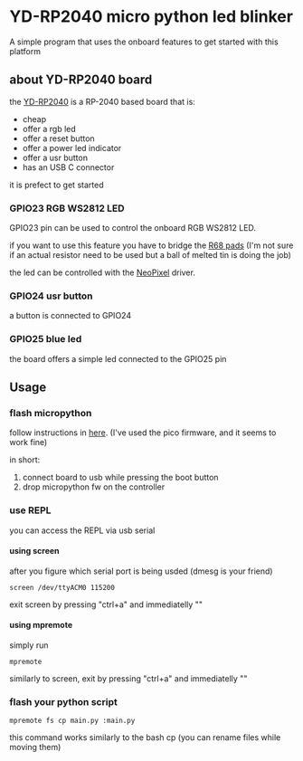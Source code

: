 # YD-RP2040 micro python led blinker

A simple program that uses the onboard features to get started with this platform

## about YD-RP2040 board

the [YD-RP2040][YD-RP2040] is a RP-2040 based board that is:

 - cheap
 - offer a rgb led
 - offer a reset button
 - offer a power led indicator
 - offer a usr button
 - has an USB C connector

 it is prefect to get started

### GPIO23 RGB WS2812 LED

GPIO23 pin can be used to control the onboard RGB WS2812 LED.

if you want to use this feature you have to bridge the [R68 pads](https://forum.arduino.cc/t/yd-rp2040-built-in-w2812/1062726) (I'm not sure if an actual resistor need to be used but a ball of melted tin is doing the job)

the led can be controlled with the [NeoPixel](https://docs.micropython.org/en/latest/rp2/quickref.html#neopixel-and-apa106-driver) driver.

### GPIO24 usr button

a button is connected to GPIO24

### GPIO25 blue led

the board offers a simple led connected to the GPIO25 pin


## Usage

### flash  micropython

follow instructions in [here][micropython RP2040]. (I've used the pico firmware, and it seems to work fine)

in short:

1. connect board to usb while pressing the boot button
2. drop micropython fw on the controller


### use REPL

you can access the REPL via usb serial

#### using screen

after you figure which serial port is being usded (dmesg is your friend)

```
screen /dev/ttyACM0 115200
```
exit screen by pressing  "ctrl+a" and immediatelly "\"

#### using mpremote

simply run

```
mpremote
```

similarly to screen, exit by pressing  "ctrl+a" and immediatelly "\"

### flash your python script

```
mpremote fs cp main.py :main.py
```

this command works similarly to the bash cp (you can rename files while moving them)

[YD-RP2040]: https://circuitpython.org/board/vcc_gnd_yd_rp2040/
[micropython RP2040]: https://www.raspberrypi.com/documentation/microcontrollers/micropython.html
[RP2040]: https://www.raspberrypi.com/products/rp2040/
